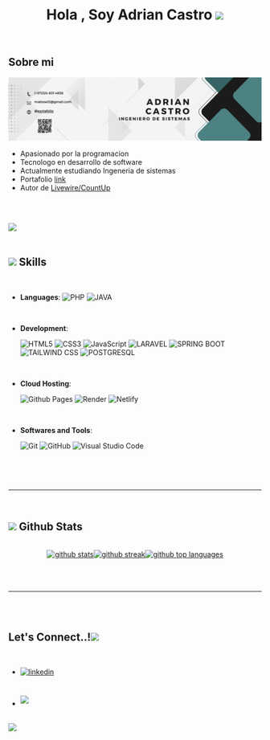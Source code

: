 
<h1 align="center"><b>Hola  , Soy Adrian Castro </b><img src="https://media.giphy.com/media/hvRJCLFzcasrR4ia7z/giphy.gif" width="35"></h1>


<br>



	
##  **Sobre mi**

<img src="https://github.com/Dev-Drian/Dev-Drian/blob/main/BannerLinkedin.png?raw=true">

<br>

- Apasionado por la programacion
- Tecnologo en desarrollo de software
- Actualmente estudiando Ingeneria de sistemas
- Portafolio [link](https://devdrian.vercel.app/)
- Autor de [Livewire/CountUp](https://packagist.org/packages/devdrian/livewire-countup)

<br><br>

<img src="https://user-images.githubusercontent.com/73097560/115834477-dbab4500-a447-11eb-908a-139a6edaec5c.gif"><br><br>

## <img src="https://media2.giphy.com/media/QssGEmpkyEOhBCb7e1/giphy.gif?cid=ecf05e47a0n3gi1bfqntqmob8g9aid1oyj2wr3ds3mg700bl&rid=giphy.gif" width ="25"><b> Skills</b>
<br>

<p align="center">

- **Languages**:
	![PHP](https://img.shields.io/badge/PHP%20-%23777BB4.svg?style=for-the-badge&logo=php&logoColor=white)
  	![JAVA](https://img.shields.io/badge/JAVA-%23007396.svg?style=for-the-badge&logo=Java&logoColor=white)

<br>   
    
- **Development**:

   ![HTML5](https://img.shields.io/badge/HTML5%20-%23E34F26.svg?style=for-the-badge&logo=html5&logoColor=white)
   ![CSS3](https://img.shields.io/badge/CSS%20-%231572B6.svg?style=for-the-badge&logo=css3&logoColor=white)
   ![JavaScript](https://img.shields.io/badge/JavaScript%20-%23F7DF1E.svg?style=for-the-badge&logo=javascript&logoColor=black)
  ![LARAVEL](https://img.shields.io/badge/LARAVEL%20-%23FF2D20.svg?style=for-the-badge&logo=laravel&logoColor=white)
  ![SPRING BOOT](https://img.shields.io/badge/SPRING%20BOOT%20-%236DB33F.svg?style=for-the-badge&logo=springboot&logoColor=white)
  ![TAILWIND CSS](https://img.shields.io/badge/TAILWIND%20CSS%20-%2306B6D4.svg?style=for-the-badge&logo=tailwindcss&logoColor=white)
  ![POSTGRESQL](https://img.shields.io/badge/POSTGRESQL%20-%23336791.svg?style=for-the-badge&logo=postgresql&logoColor=white)


<br>

- **Cloud Hosting**:

    ![Github Pages](https://img.shields.io/badge/GitHub%20Pages-%23327FC7.svg?style=for-the-badge&logo=github&logoColor=white)
    ![Render](https://img.shields.io/badge/Render-%2300C7B7.svg?style=for-the-badge&logo=render&logoColor=white)
    ![Netlify](https://img.shields.io/badge/Netlify-%2300C7B7.svg?style=for-the-badge&logo=netlify&logoColor=white)

  
  
    
<br>

- **Softwares and Tools**:

    ![Git](https://img.shields.io/badge/git-%23F05033.svg?style=for-the-badge&logo=git&logoColor=white)
    ![GitHub](https://img.shields.io/badge/github-%23121011.svg?style=for-the-badge&logo=github&logoColor=white)
    ![Visual Studio Code](https://img.shields.io/badge/Visual%20Studio%20Code-0078d7.svg?style=for-the-badge&logo=visual-studio-code&logoColor=white)


<br>



<br>
<br>

-----

<br>


## <img src="https://media.giphy.com/media/iY8CRBdQXODJSCERIr/giphy.gif" width="35"><b> Github Stats </b>
<br>

<div align="center">

<a href="https://github.com/0dev-drian/">
 <div class="flex w-full flex-col items-center"><img class="output" src="https://github-readme-stats.vercel.app/api?username=Dev-Drian&amp;theme=vue-dark&amp;show_icons=true&amp;hide_border=true&amp;count_private=true" alt="github stats"><img class="output" src="https://github-readme-streak-stats.herokuapp.com/?user=Dev-Drian&amp;theme=vue-dark&amp;hide_border=true" alt="github streak"><img class="output" src="https://github-readme-stats.vercel.app/api/top-langs/?username=Dev-Drian&amp;theme=vue-dark&amp;show_icons=true&amp;hide_border=true&amp;layout=compact" alt="github top languages"></div>
</a>
</div>

<br>
<br>
<br>

-----

<br>
<br>

## <b> Let's Connect..!</b><img src="https://github.com/0xAbdulKhali/0xAbdulKhalid/raw/main/assets/mdImages/handshake.gif" width ="80">
<br>
<div align='left'>

<ul>

<li>
<a href="https://linkedin.com/in/DevDrian" target="_blank">
<img src="https://img.shields.io/badge/linkedin: 0adrian-%2300acee.svg?color=405DE6&style=for-the-badge&logo=linkedin&logoColor=white" alt=linkedin style="margin-bottom: 5px;"/>
</a>
</li>

<br>



<br>

<li>
<a href="mailto:matiose12@gmail.com" target="_blank">
<img src="https://img.shields.io/badge/gmail:  0DevDrian-%23EA4335.svg?style=for-the-badge&logo=gmail&logoColor=white" t=mail style="margin-bottom: 5px;" />
</a>
</li>
	
</ul>
</div>

<br>
<img src="https://user-images.githubusercontent.com/73097560/115834477-dbab4500-a447-11eb-908a-139a6edaec5c.gif">
<br>
<br>
<br>
